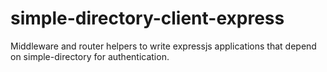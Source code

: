 # simple-directory-client-express
Middleware and router helpers to write expressjs applications that depend on simple-directory for authentication.
